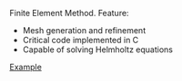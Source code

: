 Finite Element Method.
Feature:
  - Mesh generation and refinement
  - Critical code implemented in C
  - Capable of solving Helmholtz equations

[Example](scatter.ipynb)
